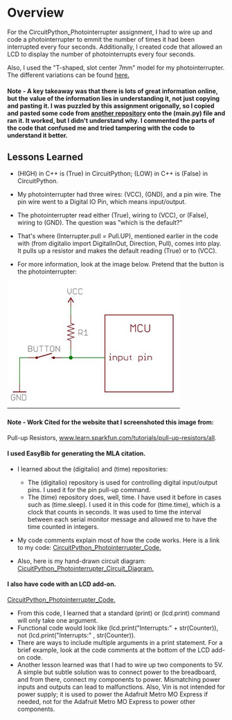 # Overview
For the CircuitPython_Photointerrupter assignment, I had to wire up and code a photointerrupter to emmit the number of times it had been interrupted every four seconds. Additionally, I created code that allowed an LCD to display the number of photointerrupts every four seconds.

Also, I used the "T-shaped, slot center 7mm" model for my photointerrupter. The different variations can be found [here.](https://cdn-shop.adafruit.com/product-files/3986/ee-sx47_67_ds_e_13_2_csm483.pdf)

#### Note - A key takeaway was that there is lots of great information online, but the value of the information lies in understanding it, not just copying and pasting it. I was puzzled by this assignment origonally, so I copied and pasted some code from [another repository](https://github.com/gventre04/CircuitPython/blob/master/photointerrupter.py) onto the (main.py) file and ran it. It worked, but I didn't understand why. I commented the parts of the code that confused me and tried tampering with the code to understand it better.

## Lessons Learned
* (HIGH) in C++ is (True) in CircuitPython; (LOW) in C++ is (False) in CircuitPython.

* My photointerrupter had three wires: (VCC), (GND), and a pin wire. The pin wire went to a Digital IO Pin, which means input/output.

* The photointerrupter read either (True), wiring to (VCC), or (False), wiring to (GND). The question was "which is the default?"

* That's where (Interrupter.pull = Pull.UP), mentioned earlier in the code with (from digitalio import DigitalInOut, Direction, Pull), comes into play. It pulls up a resistor and makes the default reading (True) or to (VCC).

* For more information, look at the image below. Pretend that the button is the photointerrupter:

![Pulled-Up_Resistor_Picture](/CircuitPython_Photointerrupter/Luke-Engineering-III-CircuitPython_Photointerrupter-PulledUp_Resistor.png)

#### Note - Work Cited for the website that I screenshoted this image from:
Pull-up Resistors, www.learn.sparkfun.com/tutorials/pull-up-resistors/all. 
#### I used EasyBib for generating the MLA citation.

* I learned about the (digitalio) and (time) repositories: 
  * The (digitalio) repository is used for controlling digital input/output pins. I used it for the pin pull-up command.
  * The (time) repository does, well, time. I have used it before in cases such as (time.sleep). I used it in this code for (time.time), which is a clock that counts in seconds. It was used to time the interval between each serial monitor message and allowed me to have the time counted in integers.

* My code comments explain most of how the code works. Here is a link to my code:
[CircuitPython_Photointerrupter_Code.](/CircuitPython_Photointerrupter/Luke-Engineering_III-CircuitPython_Photointerrupter.py)

* Also, here is my hand-drawn circuit diagram:
[CicuitPython_Photointerrupter_Circuit_Diagram.](/CircuitPython_Photointerrupter/Luke-Engineering-III-CircuitPython_Photointerrupter-Circuit_Diagram.pdf)

#### I also have code with an LCD add-on.
[CircuitPython_Photointerrupter_Code.](/CircuitPython_Photointerrupter/Luke-Engineering_III-CircuitPython_Photointerrupter_With_LCD.py)

* From this code, I learned that a standard (print) or (lcd.print) command will only take one argument. 
* Functional code would look like (lcd.print("Interrupts:" + str(Counter)), not (lcd.print("Interrupts:" , str(Counter)).
* There are ways to include multiple arguments in a print statement. For a brief example, look at the code comments at the bottom of the LCD add-on code.
* Another lesson learned was that I had to wire up two components to 5V. A simple but subtle solution was to connect power to the breadboard, and from there, connect my components to power. Mismatching power inputs and outputs can lead to malfunctions. Also, Vin is not intended for power supply; it is used to power the Adafruit Metro MO Express if needed, not for the Adafruit Metro MO Express to power other components.

